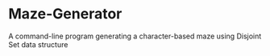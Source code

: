 # Maze-Generator
A command-line program generating a character-based maze using Disjoint Set data structure
